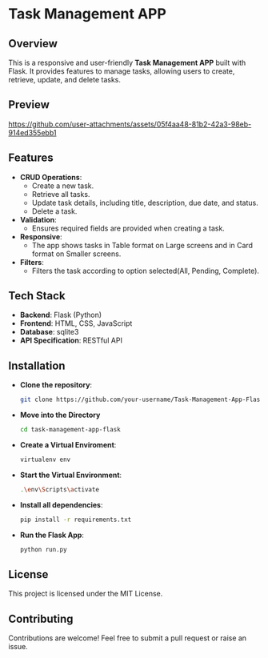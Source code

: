 # Task Management APP

## Overview

This is a responsive and user-friendly **Task Management APP** built with Flask. It provides features to manage tasks, allowing users to create, retrieve, update, and delete tasks.

## Preview



https://github.com/user-attachments/assets/05f4aa48-81b2-42a3-98eb-914ed355ebb1



## Features

- **CRUD Operations**:
  - Create a new task.
  - Retrieve all tasks.
  - Update task details, including title, description, due date, and status.
  - Delete a task.
- **Validation**:
  - Ensures required fields are provided when creating a task.
- **Responsive**:
  - The app shows tasks in Table format on Large screens and in Card format on Smaller screens.
- **Filters**:
  - Filters the task according to option selected(All, Pending, Complete).

## Tech Stack

- **Backend**: Flask (Python)
- **Frontend**: HTML, CSS, JavaScript
- **Database**: sqlite3
- **API Specification**: RESTful API

## Installation

- **Clone the repository**:
  ```bash
  git clone https://github.com/your-username/Task-Management-App-Flask.git
  ```
- **Move into the Directory**
  ```bash
  cd task-management-app-flask
  ```
- **Create a Virtual Enviroment**:
  ```bash
  virtualenv env
  ```
- **Start the Virtual Environment**:
  ```bash
  .\env\Scripts\activate
  ```
- **Install all dependencies**:
  ```bash
  pip install -r requirements.txt
  ```
- **Run the Flask App**:
  ```bash
  python run.py
  ```
## License
This project is licensed under the MIT License.

## Contributing
Contributions are welcome! Feel free to submit a pull request or raise an issue.
